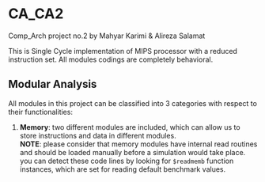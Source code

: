 # CA_CA2
Comp_Arch project no.2 by Mahyar Karimi & Alireza Salamat

This is Single Cycle implementation of MIPS processor with a reduced instruction set. All modules codings are completely behavioral.

## Modular Analysis

  All modules in this project can be classified into 3 categories with respect to their functionalities:
  1. __Memory__: two different modules are included, which can allow us to store instructions and data in different modules.
      <br>__NOTE__: please consider that memory modules have internal read routines and should be loaded manually before a simulation would take place. 
      you can detect these code lines by looking for `$readmemb` function instances, which are set for reading default benchmark values. 
